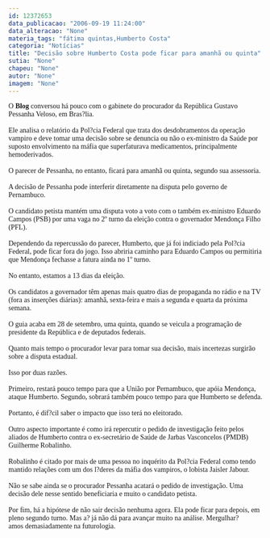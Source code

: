 ```yaml
---
id: 12372653
data_publicacao: "2006-09-19 11:24:00"
data_alteracao: "None"
materia_tags: "fátima quintas,Humberto Costa"
categoria: "Notícias"
title: "Decisão sobre Humberto Costa pode ficar para amanhã ou quinta"
sutia: "None"
chapeu: "None"
autor: "None"
imagem: "None"
---
```

<p><FONT face=Verdana>O <STRONG>Blog</STRONG> conversou há pouco com o gabinete do procurador da República Gustavo Pessanha Veloso, em Bras?lia. <BR><BR>Ele analisa o relatório da Pol?cia Federal que trata dos desdobramentos da operação vampiro e deve tomar uma decisão sobre se denuncia ou não o ex-ministro da Saúde por suposto envolvimento na máfia que superfaturava medicamentos, principalmente hemoderivados.<BR><BR>O parecer de Pessanha, no entanto, ficará para amanhã ou quinta, segundo sua assessoria.<BR><BR>A decisão de Pessanha pode interferir diretamente na disputa pelo governo de Pernambuco. <BR><BR>O candidato petista mantém uma disputa voto a voto com o também ex-ministro Eduardo Campos (PSB) por uma vaga no 2º turno da eleição contra o governador Mendonça Filho (PFL).<BR><BR>Dependendo da repercussão do parecer, Humberto, que já foi indiciado pela Pol?cia Federal, pode ficar fora do jogo. Isso abriria caminho para Eduardo Campos ou permitiria que Mendonça fechasse a fatura ainda no 1º turno.<BR><BR>No entanto, estamos a 13 dias da eleição. <BR><BR>Os candidatos a governador têm apenas mais quatro dias de propaganda no rádio e na TV (fora as inserções diárias): amanhã, sexta-feira e mais a segunda e quarta da próxima semana. <BR><BR>O guia acaba em 28 de setembro, uma quinta, quando se veicula a programação de presidente da República e de deputados federais.<BR><BR>Quanto mais tempo o procurador levar para tomar sua decisão, mais incertezas surgirão sobre a disputa estadual.<BR><BR>Isso por duas razões. <BR><BR>Primeiro, restará pouco tempo para que a União por Pernambuco, que apóia Mendonça, ataque Humberto. Segundo, sobrará também pouco tempo para que Humberto se defenda.<BR><BR>Portanto, é dif?cil saber o impacto que isso terá no eleitorado.<BR><BR>Outro aspecto importante é como irá repercutir o pedido de investigação feito pelos aliados de Humberto contra o ex-secretário de Saúde de Jarbas Vasconcelos (PMDB) Guilherme Robalinho.<BR><BR>Robalinho é citado por mais de uma pessoa no inquérito da Pol?cia Federal como tendo mantido relações com um dos l?deres da máfia dos vampiros, o lobista Jaisler Jabour.<BR><BR>Não se sabe ainda se o procurador Pessanha acatará o pedido de investigação. Uma decisão dele nesse sentido beneficiaria e muito o candidato petista.<BR><BR>Por fim, há a hipótese de não sair decisão nenhuma agora. Ela pode ficar para depois, em pleno segundo turno. Mas a? já não dá para avançar muito na análise. Mergulhar?amos&nbsp;demasiadamente na futurologia.</FONT> </p>
